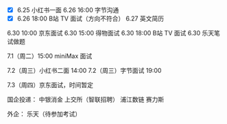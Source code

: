 - [x] 6.25 小红书一面 
6.26 16:00 字节沟通
- [x] 6.26 18:00 B站 TV 面试（方向不符合）
6.27 英文简历

6.30 10:00 京东面试
6.30 15:00 得物面试
6.30 18:00 B站 TV 面试
6.30 乐天笔试做题

7.1（周二）15:00 miniMax 面试

7.2（周三）小红书二面 14:00
7.2（周三）字节面试 19:00

7.3（周四）京东面试，时间暂定


国企投递：
中银消金
上交所（智联招聘）
浦江数链
赛力斯

外企：
乐天（待参加考试）